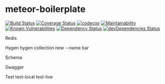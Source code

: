 # meteor-boilerplate

[![Build Status](https://travis-ci.org/Jumpyjumper/meteor-boilerplate.svg?branch=master)](https://travis-ci.org/Jumpyjumper/meteor-boilerplate)
[![Coverage Status](https://coveralls.io/repos/github/Jumpyjumper/meteor-boilerplate/badge.svg?branch=coverage)](https://coveralls.io/github/Jumpyjumper/meteor-boilerplate?)
[![codecov](https://codecov.io/gh/Jumpyjumper/meteor-boilerplate/branch/master/graph/badge.svg)](https://codecov.io/gh/Jumpyjumper/meteor-boilerplate)
[![Maintainability](https://api.codeclimate.com/v1/badges/b20681eca07cdd8e1a71/maintainability)](https://codeclimate.com/github/Jumpyjumper/meteor-boilerplate/maintainability)
[![Known Vulnerabilities](https://snyk.io/test/github/Jumpyjumper/meteor-boilerplate/badge.svg?targetFile=package.json)](https://snyk.io/test/github/Jumpyjumper/meteor-boilerplate?targetFile=package.json)
[![Dependency Status](https://david-dm.org/jumpyjumper/meteor-boilerplate.svg)](https://david-dm.org/jumpyjumper/meteor-boilerplate)
[![devDependencies Status](https://david-dm.org/jumpyjumper/meteor-boilerplate/dev-status.svg)](https://david-dm.org/jumpyjumper/meteor-boilerplate?type=dev)

Redis

Hygen
hygen collection new --name bar

Schema

Swagger

Test
test-local
test-live